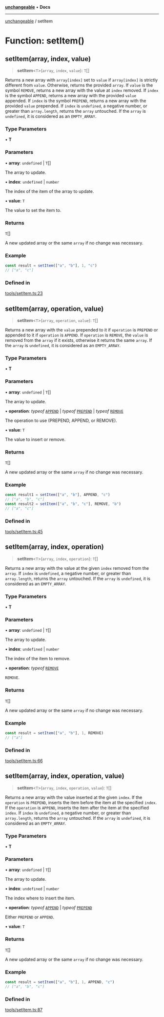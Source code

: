 [**unchangeable**](../README.md) • **Docs**

***

[unchangeable](../README.md) / setItem

# Function: setItem()

## setItem(array, index, value)

> **setItem**\<`T`\>(`array`, `index`, `value`): `T`[]

Returns a new array with `array[index]` set to `value` if `array[index]` is strictly different from `value`. Otherwise, returns the provided `array`.
If `value` is the symbol `REMOVE`, returns a new array with the value at `index` removed.
If `index` is the symbol `APPEND`, returns a new array with the provided `value` appended.
If `index` is the symbol `PREPEND`, returns a new array with the provided `value` prepended.
If `index` is `undefined`, a negative number, or greater than `array.length`, returns the `array` untouched.
If the `array` is `undefined`, it is considered as an `EMPTY_ARRAY`.

### Type Parameters

• **T**

### Parameters

• **array**: `undefined` \| `T`[]

The array to update.

• **index**: `undefined` \| `number`

The index of the item of the array to update.

• **value**: `T`

The value to set the item to.

### Returns

`T`[]

A new updated array or the same `array` if no change was necessary.

### Example

```typescript
const result = setItem(["a", "b"], 1, "c")
// ["a", "c"]
```

### Defined in

[tools/setItem.ts:23](https://github.com/nevoland/unchangeable/blob/101090ff07d64b1060ac18b7dfa92d52d5b47da4/lib/tools/setItem.ts#L23)

## setItem(array, operation, value)

> **setItem**\<`T`\>(`array`, `operation`, `value`): `T`[]

Returns a new array with the `value` prepended to it if `operation` is `PREPEND` or appended to it if `operation` is `APPEND`. If `operation` is `REMOVE`, the `value` is removed from the `array` if it exists, otherwise it returns the same `array`.
If the `array` is `undefined`, it is considered as an `EMPTY_ARRAY`.

### Type Parameters

• **T**

### Parameters

• **array**: `undefined` \| `T`[]

The array to update.

• **operation**: *typeof* [`APPEND`](../variables/APPEND.md) \| *typeof* [`PREPEND`](../variables/PREPEND.md) \| *typeof* [`REMOVE`](../variables/REMOVE.md)

The operation to use (PREPEND, APPEND, or REMOVE).

• **value**: `T`

The value to insert or remove.

### Returns

`T`[]

A new updated array or the same `array` if no change was necessary.

### Example

```typescript
const result1 = setItem(["a", "b"], APPEND, "c")
// ["a", "b", "c"]
const result2 = setItem(["a", "b", "c"], REMOVE, "b")
// ["a", "c"]
```

### Defined in

[tools/setItem.ts:45](https://github.com/nevoland/unchangeable/blob/101090ff07d64b1060ac18b7dfa92d52d5b47da4/lib/tools/setItem.ts#L45)

## setItem(array, index, operation)

> **setItem**\<`T`\>(`array`, `index`, `operation`): `T`[]

Returns a new array with the value at the given `index` removed from the `array`.
If `index` is `undefined`, a negative number, or greater than `array.length`, returns the `array` untouched.
If the `array` is `undefined`, it is considered as an `EMPTY_ARRAY`.

### Type Parameters

• **T**

### Parameters

• **array**: `undefined` \| `T`[]

The array to update.

• **index**: `undefined` \| `number`

The index of the item to remove.

• **operation**: *typeof* [`REMOVE`](../variables/REMOVE.md)

`REMOVE`.

### Returns

`T`[]

A new updated array or the same `array` if no change was necessary.

### Example

```typescript
const result = setItem(["a", "b"], 1, REMOVE)
// ["a"]
```

### Defined in

[tools/setItem.ts:66](https://github.com/nevoland/unchangeable/blob/101090ff07d64b1060ac18b7dfa92d52d5b47da4/lib/tools/setItem.ts#L66)

## setItem(array, index, operation, value)

> **setItem**\<`T`\>(`array`, `index`, `operation`, `value`): `T`[]

Returns a new array with the value inserted at the given `index`. If the `operation` is `PREPEND`, inserts the item before the item at the specified `index`. If the `operation` is `APPEND`, inserts the item after the item at the specified `index`.
If `index` is `undefined`, a negative number, or greater than `array.length`, returns the `array` untouched.
If the `array` is `undefined`, it is considered as an `EMPTY_ARRAY`.

### Type Parameters

• **T**

### Parameters

• **array**: `undefined` \| `T`[]

The array to update.

• **index**: `undefined` \| `number`

The index where to insert the item.

• **operation**: *typeof* [`APPEND`](../variables/APPEND.md) \| *typeof* [`PREPEND`](../variables/PREPEND.md)

Either `PREPEND` or `APPEND`.

• **value**: `T`

### Returns

`T`[]

A new updated array or the same `array` if no change was necessary.

### Example

```typescript
const result = setItem(["a", "b"], 1, APPEND, "c")
// ["a", "b", "c"]
```

### Defined in

[tools/setItem.ts:87](https://github.com/nevoland/unchangeable/blob/101090ff07d64b1060ac18b7dfa92d52d5b47da4/lib/tools/setItem.ts#L87)
